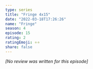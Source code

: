 ```yaml
---
type: series
title: "Fringe 4x15"
date: "2022-03-18T17:26:26"
name: "Fringe"
season: 4
episode: 15
rating: 2
ratingEmoji: ⭐️⭐️
share: false
---
```


*[No review was written for this episode]*

